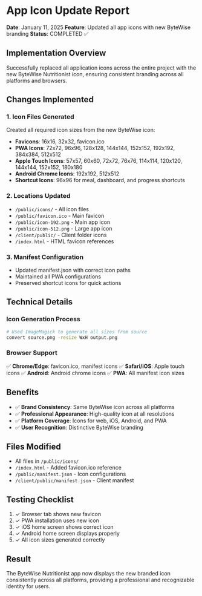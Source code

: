 # App Icon Update Report
**Date**: January 11, 2025
**Feature**: Updated all app icons with new ByteWise branding
**Status**: COMPLETED ✅

## Implementation Overview
Successfully replaced all application icons across the entire project with the new ByteWise Nutritionist icon, ensuring consistent branding across all platforms and browsers.

## Changes Implemented

### 1. Icon Files Generated
Created all required icon sizes from the new ByteWise icon:
- **Favicons**: 16x16, 32x32, favicon.ico
- **PWA Icons**: 72x72, 96x96, 128x128, 144x144, 152x152, 192x192, 384x384, 512x512
- **Apple Touch Icons**: 57x57, 60x60, 72x72, 76x76, 114x114, 120x120, 144x144, 152x152, 180x180
- **Android Chrome Icons**: 192x192, 512x512
- **Shortcut Icons**: 96x96 for meal, dashboard, and progress shortcuts

### 2. Locations Updated
- `/public/icons/` - All icon files
- `/public/favicon.ico` - Main favicon
- `/public/icon-192.png` - Main app icon
- `/public/icon-512.png` - Large app icon
- `/client/public/` - Client folder icons
- `/index.html` - HTML favicon references

### 3. Manifest Configuration
- Updated manifest.json with correct icon paths
- Maintained all PWA configurations
- Preserved shortcut icons for quick actions

## Technical Details

### Icon Generation Process
```bash
# Used ImageMagick to generate all sizes from source
convert source.png -resize WxH output.png
```

### Browser Support
✅ **Chrome/Edge**: favicon.ico, manifest icons
✅ **Safari/iOS**: Apple touch icons
✅ **Android**: Android chrome icons
✅ **PWA**: All manifest icon sizes

## Benefits
- ✅ **Brand Consistency**: Same ByteWise icon across all platforms
- ✅ **Professional Appearance**: High-quality icon at all resolutions
- ✅ **Platform Coverage**: Icons for web, iOS, Android, and PWA
- ✅ **User Recognition**: Distinctive ByteWise branding

## Files Modified
- All files in `/public/icons/`
- `/index.html` - Added favicon.ico reference
- `/public/manifest.json` - Icon configurations
- `/client/public/manifest.json` - Client manifest

## Testing Checklist
1. ✓ Browser tab shows new favicon
2. ✓ PWA installation uses new icon
3. ✓ iOS home screen shows correct icon
4. ✓ Android home screen displays properly
5. ✓ All icon sizes generated correctly

## Result
The ByteWise Nutritionist app now displays the new branded icon consistently across all platforms, providing a professional and recognizable identity for users.
